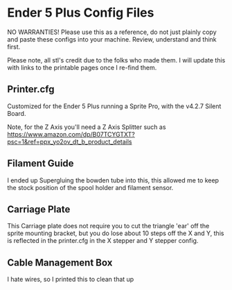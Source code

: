 # Ender 5 Plus Config Files

NO WARRANTIES! Please use this as a reference, do not just plainly copy and paste these configs into your machine. Review, understand and think first.

Please note, all stl's credit due to the folks who made them. I will update this with links to the printable pages once I re-find them. 

## Printer.cfg
Customized for the Ender 5 Plus running a Sprite Pro, with the v4.2.7 Silent Board. 

Note, for the Z Axis you'll need a Z Axis Splitter such as https://www.amazon.com/dp/B07TCYGTXT?psc=1&ref=ppx_yo2ov_dt_b_product_details

## Filament Guide

I ended up Supergluing the bowden tube into this, this allowed me to keep the stock position of the spool holder and filament sensor. 

## Carriage Plate 

This Carriage plate does not require you to cut the triangle 'ear' off the sprite mounting bracket, but you do lose about 10 steps off the X and Y, this is reflected in the printer.cfg in the X stepper and Y stepper config. 

## Cable Management Box

I hate wires, so I printed this to clean that up
